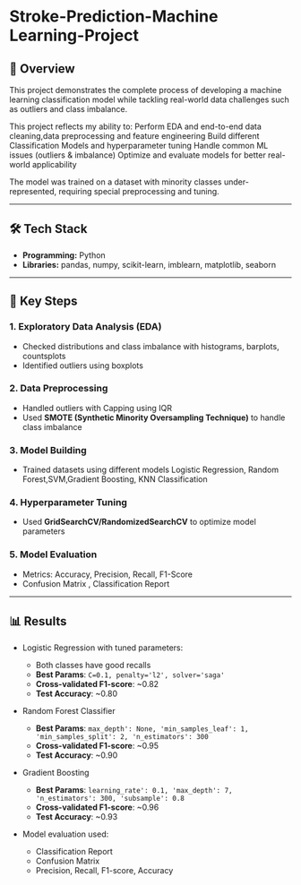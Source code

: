# Stroke-Prediction-Machine Learning-Project


## 📌 Overview  
This project demonstrates the complete process of developing a machine learning classification model
while tackling real-world data challenges such as outliers and class imbalance.

This project reflects my ability to:
Perform EDA and end-to-end data cleaning,data preprocessing and feature engineering
Build different Classification Models and hyperparameter tuning 
Handle common ML issues (outliers & imbalance)
Optimize and evaluate models for better real-world applicability  

The model was trained on a dataset with minority classes under-represented, requiring special preprocessing and tuning.

---

## 🛠️ Tech Stack  
- **Programming:** Python  
- **Libraries:** pandas, numpy, scikit-learn, imblearn, matplotlib, seaborn
  
---

## 🔎 Key Steps  

### 1. Exploratory Data Analysis (EDA)  
- Checked distributions and class imbalance with histograms, barplots, countsplots
- Identified outliers using  boxplots   

### 2. Data Preprocessing  
- Handled outliers with Capping using IQR
- Used **SMOTE (Synthetic Minority Oversampling Technique)** to handle class imbalance  

### 3. Model Building  
- Trained datasets using different models Logistic Regression, Random Forest,SVM,Gradient Boosting, KNN Classification
  
### 4. Hyperparameter Tuning  
- Used **GridSearchCV/RandomizedSearchCV** to optimize model parameters  

### 5. Model Evaluation  
- Metrics: Accuracy, Precision, Recall, F1-Score  
- Confusion Matrix , Classification Report 

---

## 📊 Results  
- Logistic Regression with tuned parameters:
  - Both classes have good recalls
  - **Best Params**: `C=0.1, penalty='l2', solver='saga'`  
  - **Cross-validated F1-score**: ~0.82
  - **Test Accuracy**: ~0.80
- Random Forest Classifier
  - **Best Params**: `max_depth': None, 'min_samples_leaf': 1, 'min_samples_split': 2, 'n_estimators': 300`  
  - **Cross-validated F1-score**: ~0.95 
  - **Test Accuracy**: ~0.90
- Gradient Boosting
  - **Best Params**: `learning_rate': 0.1, 'max_depth': 7, 'n_estimators': 300, 'subsample': 0.8`  
  - **Cross-validated F1-score**: ~0.96
  - **Test Accuracy**: ~0.93

- Model evaluation used:
  - Classification Report
  - Confusion Matrix  
  - Precision, Recall, F1-score, Accuracy   

